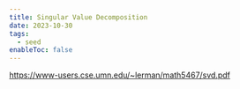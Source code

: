 ```yaml
---
title: Singular Value Decomposition
date: 2023-10-30
tags:
  - seed
enableToc: false
---
```

https://www-users.cse.umn.edu/~lerman/math5467/svd.pdf